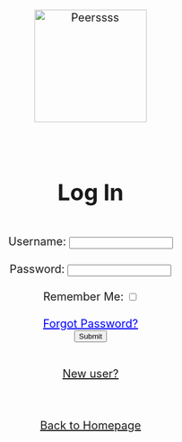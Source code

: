<!doctype html>
<html>

<head>


<title> Peers </title>

<style type="text/css">

body {height:100%;
 width:100%;
 background-image:url(login.jpg);
 position:relative;
 
font-size:20px; text-align:center;
}



#d h1 {color:#uuffff; }


#forgotpass a {color:blue;
font-size:20px;
}




</style>


</head>



<body>

<a> <img src="peer.png" height="200" title="Peerssss"/> </a>

<br/>

<form>
<div id="d"><h1 title="if you already have one "> Log In </h1> </div>  <br/>
Username:  <input type="text" name="username"/> <br/> <br/>
Password: <input type="password" name="password"/> <br/> <br/>
Remember Me: <input type="checkbox" name="rem-my-pass"/> <br/><br/>
<div id="forgotpass"><a href="login.html"> Forgot Password? </a>  </div>
<input type="submit" name="login"/> <br/> <br/>

<a href="signup.html" title="sign up" > New user? </a> <br/> 
</form>

<br/>
<br/>
<a href="Homepage.html">Back to Homepage </a> 
<br/>
<br/>
<br/>
<br/>
</body>

</html>
